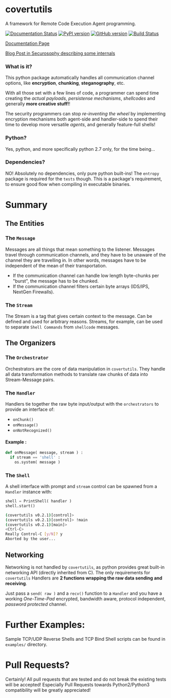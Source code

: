 # covertutils
A framework for Remote Code Execution Agent programming.

[![Documentation Status](https://readthedocs.org/projects/covertutils/badge/?version=latest)](http://covertutils.readthedocs.io/en/latest/?badge=latest) [![PyPI version](https://badge.fury.io/py/covertutils.svg)](https://pypi.python.org/pypi/covertutils)          [![GitHub version](https://badge.fury.io/gh/operatorequals%2Fcovertutils.svg)](https://github.com/operatorequals/covertutils) [![Build Status](https://travis-ci.org/operatorequals/covertutils.svg?branch=master)](https://travis-ci.org/operatorequals/covertutils)

[Documentation Page](https://covertutils.readthedocs.io)

[Blog Post in Securosophy describing some internals](https://securosophy.com/2017/04/22/reinventing-the-wheel-for-the-last-time-the-covertutils-package/)

### What is it?
This python package automatically handles all communication channel options, like **encryption**, **chunking**, **steganography**, etc.

With all those set with a few lines of code, a programmer can spend time creating the *actual payloads*, *persistense mechanisms*, *shellcodes* and generally **more creative stuff!**!

The security programmers can stop *re-inventing the wheel* by implementing encryption mechanisms both agent-side and handler-side to spend their time to develop more versatile *agents*, and generally feature-full shells!

### Python?
Yes, python, and more specifically python 2.7 only, for the time being...


### Dependencies?
NO! Absolutely no dependencies, only pure python built-ins! The `entropy` package is required for the `tests` though.
This is a package's requirement, to ensure good flow when compiling in executable binaries.


# Summary

## The Entities

### The `Message`
Messages are all things that mean something to the listener. Messages travel through communication channels, and they have to be unaware of the channel they are travelling in. In other words, messages have to be independent of the mean of their transportation.
 *  If the communication channel can handle low length byte-chunks per "burst", the message has to be chunked.
 *  If the communication channel filters certain byte arrays (IDS/IPS, NextGen Firewalls).
 

### The `Stream`
The Stream is a tag that gives certain context to the message. Can be defined and used for arbitrary reasons. Streams, for example, can be used to separate `Shell Commands` from `shellcode` messages.

## The Organizers

### The `Orchestrator`
Orchestrators are the core of data manipulation in `covertutils`. They handle all data transformation methods to translate raw chunks of data into Stream-Message pairs.

### The `Handler`
Handlers tie together the raw byte input/output with the `orchestrators` to provide an interface of:
* `onChunk()`
* `onMessage()`
* `onNotRecognized()`

#### Example :
```python
def onMessage( message, stream ) :
  if stream == 'shell' :
    os.system( message )
```

### The `Shell`
A shell interface with prompt and `stream` control can be spawned from a `Handler` instance with:
``` python
shell = PrintShell( handler )
shell.start()
```
```bash
(covertutils v0.2.1)[control]> 
(covertutils v0.2.1)[control]> !main 
(covertutils v0.2.1)[main]> 
<Ctrl-C>
Really Control-C [y/N]? y
Aborted by the user...
```

## Networking
Networking is not handled by `covertutils`, as python provides great built-in networking API (directly inherited from C). The only requirements for `covertutils` Handlers are **2 functions wrapping the raw data sending and receiving**.


Just pass a `send( raw )` and a `recv()` function to a `Handler` and you have a working *One-Time-Pad* encrypted, bandwidth aware, protocol independent, *password protected* channel.

# Further Examples:
Sample TCP/UDP Reverse Shells and TCP Bind Shell scripts can be found in `examples/` directory.


# Pull Requests?
Certainly! All pull requests that are tested and do not break the existing tests will be accepted!
Especially Pull Requests towards Python2/Python3 compatibility will be greatly appreciated!
